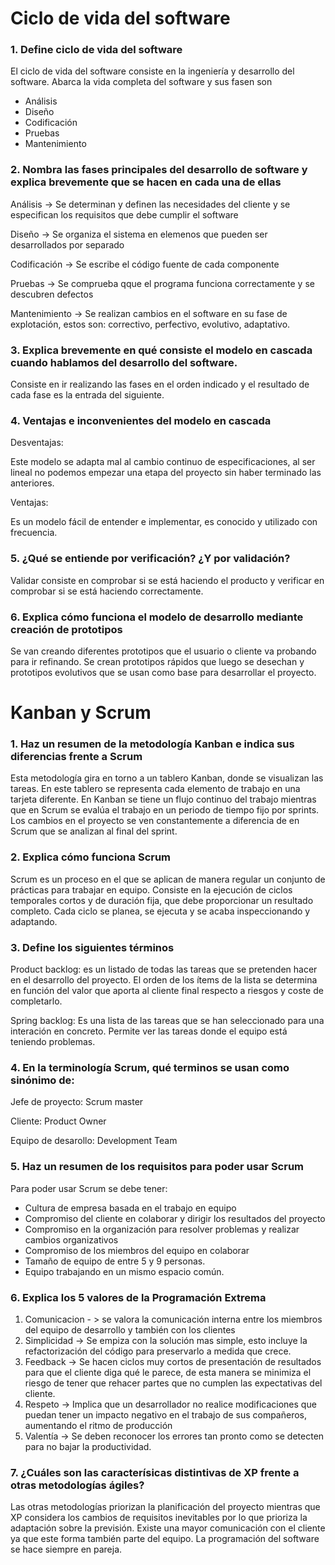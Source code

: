 # Ciclo de vida del software

### 1. Define ciclo de vida del software

El ciclo de vida del software consiste en la ingeniería y desarrollo del software. Abarca la vida completa del software y sus fasen son

- Análisis
- Diseño
- Codificación
- Pruebas
- Mantenimiento

### 2. Nombra las fases principales del desarrollo de software y explica brevemente que se hacen en cada una de ellas

Análisis -> Se determinan y definen las necesidades del cliente y se especifican los requisitos que debe cumplir el software

Diseño -> Se organiza el sistema en elemenos que pueden ser desarrollados por separado

Codificación -> Se escribe el código fuente de cada componente

Pruebas -> Se comprueba qque el programa funciona correctamente y se descubren defectos

Mantenimiento -> Se realizan cambios en el software en su fase de explotación, estos son: correctivo, perfectivo, evolutivo, adaptativo.

### 3. Explica brevemente en qué consiste el modelo en cascada cuando hablamos del desarrollo del software.

Consiste en ir realizando las fases en el orden indicado y el resultado de cada fase es la entrada del siguiente.

### 4. Ventajas e inconvenientes del modelo en cascada

Desventajas: 

Este modelo se adapta mal al cambio continuo de especificaciones, al ser lineal no podemos empezar una etapa del proyecto sin haber terminado las anteriores.

Ventajas: 

Es un modelo fácil de entender e implementar, es conocido y utilizado con frecuencia. 

### 5. ¿Qué se entiende por verificación? ¿Y por validación?

Validar consiste en comprobar si se está haciendo el producto y verificar en comprobar si se está haciendo correctamente. 

### 6. Explica cómo funciona el modelo de desarrollo mediante creación de prototipos

Se van creando diferentes prototipos que el usuario o cliente va probando para ir refinando. Se crean prototipos rápidos que luego se desechan y prototipos evolutivos que se usan como base para desarrollar el proyecto.



# Kanban y Scrum

### 1. Haz un resumen de la metodología Kanban e indica sus diferencias frente a Scrum

Esta metodología gira en torno a un tablero Kanban, donde se visualizan las tareas. En este tablero se representa cada elemento de trabajo en una tarjeta diferente. En Kanban se tiene un flujo continuo del trabajo mientras que en Scrum se evalúa el trabajo en un periodo de tiempo fijo por sprints. Los cambios en el proyecto se ven constantemente a diferencia de en Scrum que se analizan al final del sprint.

### 2. Explica cómo funciona Scrum

Scrum es un proceso en el que se aplican de manera regular un conjunto de prácticas para trabajar en equipo. Consiste en la ejecución de ciclos temporales cortos y de duración fija, que debe proporcionar un resultado completo. Cada ciclo se planea, se ejecuta y se acaba inspeccionando y adaptando.

### 3. Define los siguientes términos

Product backlog: es un listado de todas las tareas que se pretenden hacer en el desarrollo del proyecto. El orden de los ítems de la lista se determina en función del valor que aporta al cliente final respecto a riesgos y coste de completarlo.

Spring backlog: Es una lista de las tareas que se han seleccionado para una interación en concreto. Permite ver las tareas donde el equipo está teniendo problemas. 

### 4. En la terminología Scrum, qué terminos se usan como sinónimo de:

Jefe de proyecto: Scrum master

Cliente: Product Owner

Equipo de desarollo: Development Team

### 5. Haz un resumen de los requisitos para poder usar Scrum

Para poder usar Scrum se debe tener:

-  Cultura de empresa basada en el trabajo en equipo
- Compromiso del cliente en colaborar y dirigir los resultados del proyecto
- Compromiso en la organización para resolver problemas y realizar cambios organizativos
- Compromiso de los miembros del equipo en colaborar
- Tamaño de equipo de entre 5 y 9 personas.
- Equipo trabajando en un mismo espacio común.

### 6. Explica los 5 valores de la Programación Extrema

1. Comunicacion - > se valora la comunicación interna entre los miembros del equipo de desarrollo y también con los clientes
2. Simplicidad -> Se empiza con la solución mas simple, esto incluye la refactorización del código para preservarlo a medida que crece.
3. Feedback -> Se hacen ciclos muy cortos de presentación de resultados para que el cliente diga qué le parece, de esta manera se minimiza el riesgo de tener que rehacer partes que no cumplen las expectativas del cliente.
4. Respeto -> Implica que un desarrollador no realice modificaciones que puedan tener un impacto negativo en el trabajo de sus compañeros, aumentando el ritmo de producción
5. Valentía -> Se deben reconocer los errores tan pronto como se detecten para no bajar la productividad.

### 7. ¿Cuáles son las caracterísicas distintivas de XP frente a otras metodologías ágiles?

Las otras metodologías priorizan la planificación del proyecto mientras que XP considera los cambios de requisitos inevitables por lo que prioriza la adaptación sobre la previsión. Existe una mayor comunicación con el cliente ya que este forma también parte del equipo. La programación del software se hace siempre en pareja. 